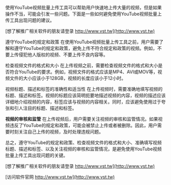 使用YouTube视频批量上传工具可以帮助用户快速地上传大量的视频，但是如果操作不当，可能会引发一些问题。下面是一些如何避免使用YouTube视频批量上传工具出现问题的建议。

[想了解推广相关软件的朋友请登录 http://www.vst.tw](http://www.vst.tw)

遵守YouTube的规定和政策
在使用YouTube视频批量上传工具之前，用户需要了解和遵守YouTube的规定和政策，避免上传不符合规定和政策的视频。例如，不要上传侵犯他人版权的视频、不要上传不良内容等。

检查视频文件的格式和大小
在上传视频之前，需要检查视频文件的格式和大小是否符合YouTube的要求。例如，视频文件的格式应该是MP4、AVI或MOV等，视频文件的大小应该小于128GB，视频的长度应该小于12小时。

视频标题、描述和标签的准确性和适当性
在上传视频时，需要准确地填写视频的标题、描述和标签。视频的标题应该简明扼要地描述视频的内容，视频的描述应该详细地介绍视频的内容，标签应该与视频的内容相关。同时，应该避免使用过于夸张和引人注目的标题、描述和标签。

**视频的审核和监管**
在上传视频后，用户需要关注视频的审核和监管情况。如果视频违反了YouTube的规定和政策，可能会被禁止上传或者被删除。因此，用户需要时刻关注自己上传的视频，及时处理违规问题。

总之，遵守YouTube的规定和政策、检查视频文件的格式和大小、准确填写视频标题、描述和标签、以及关注视频的审核和监管情况，是避免使用YouTube视频批量上传工具出现问题的关键。

[想了解推广相关软件的朋友请登录 http://www.vst.tw](http://www.vst.tw)


[访问软件官网 http://www.vst.tw](http://www.vst.tw)
